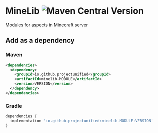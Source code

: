 # MineLib ![Maven Central Version](https://img.shields.io/maven-central/v/io.github.projectunified/minelib)

Modules for aspects in Minecraft server

## Add as a dependency

### Maven

```xml
<dependencies>
  <dependency>
    <groupId>io.github.projectunified</groupId>
    <artifactId>minelib-MODULE</artifactId>
    <version>VERSION</version>
  </dependency>
</dependencies>
```

### Gradle

```groovy
dependencies {
  implementation 'io.github.projectunified:minelib-MODULE:VERSION'
}
```
